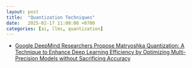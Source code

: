 ```yaml
---
layout: post
title:  "Quantization Techniques"
date:   2025-02-17 11:00:00 +0700
categories: [ai, llms, quantization]
---
```


- [Google DeepMind Researchers Propose Matryoshka Quantization: A Technique to Enhance Deep Learning Efficiency by Optimizing Multi-Precision Models without Sacrificing Accuracy](https://www.marktechpost.com/2025/02/15/google-deepmind-researchers-propose-matryoshka-quantization-a-technique-to-enhance-deep-learning-efficiency-by-optimizing-multi-precision-models-without-sacrificing-accuracy/)
